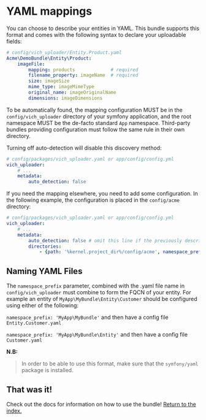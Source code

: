 # YAML mappings

You can choose to describe your entities in YAML. This bundle supports this
format and comes with the following syntax to declare your uploadable fields:

```yaml
# config/vich_uploader/Entity.Product.yaml
Acme\DemoBundle\Entity\Product:
    imageFile:
        mapping: products             # required
        filename_property: imageName  # required
        size: imageSize
        mime_type: imageMimeType
        original_name: imageOriginalName
        dimensions: imageDimensions
```

To be automatically found, the mapping configuration MUST be in the `config/vich_uploader` directory
of your symfony application, and the root namespace MUST be the de-facto standard `App` namespace.
Third-party bundles providing configuration must follow the same rule in their own directory.

Turning off auto-detection will disable this discovery method:

```yaml
# config/packages/vich_uploader.yaml or app/config/config.yml
vich_uploader:
    # ...
    metadata:
        auto_detection: false
```

If you need the mapping elsewhere, you need to add some configuration.
In the following example, the configuration is placed in the `config/acme` directory:

```yaml
# config/packages/vich_uploader.yaml or app/config/config.yml
vich_uploader:
    # ...
    metadata:
        auto_detection: false # omit this line if the previously described auto-discovery is still needed
        directories:
            - {path: '%kernel.project_dir%/config/acme', namespace_prefix: 'Acme'}
```

## Naming YAML Files

The `namespace_prefix` parameter, combined with the .yaml file name in `config/vich_uploader` must
combine to form the FQCN of your entity. For example an entity of `MyApp\MyBundle\Entity\Customer`
should be configured using either of the following:

`namespace_prefix: 'MyApp\MyBundle'` and then have a config file `Entity.Customer.yaml`

`namespace_prefix: 'MyApp\MyBundle\Entity'` and then have a config file `Customer.yaml`

**N.B:**

> In order to be able to use this format, make sure that the `symfony/yaml`
> package is installed.

## That was it!

Check out the docs for information on how to use the bundle! [Return to the
index.](../index.md)
